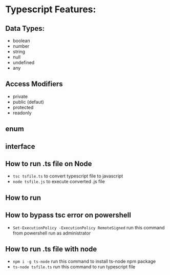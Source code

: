 # Typescript Features: 

## Data Types: 
* boolean
* number
* string
* null
* undefined
* any

## Access Modifiers
* private
* public (defaut)
* protected
* readonly

## enum
## interface


## How to run .ts file on Node
* `tsc tsfile.ts` to convert typescript file to javascript
* `node tsfile.js` to execute converted .js file

## How to run 
## How to bypass tsc error on powershell
* `Set-ExecutionPolicy -ExecutionPolicy RemoteSigned` run this command from powershell run as administrator

## How to run .ts file with node
* `npm i -g ts-node` run this command to install ts-node npm package
* `ts-node tsfile.ts` run this command to run typescript file

